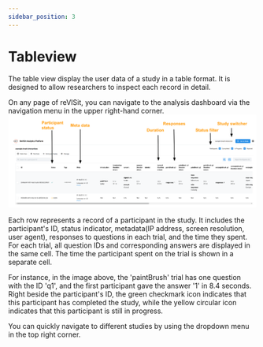 ```yaml
---
sidebar_position: 3
---
```


# Tableview

The table view display the user data of a study in a table format. It is designed to allow researchers to inspect each record in detail.

On any page of reVISit, you can navigate to the analysis dashboard via the navigation menu in the upper right-hand corner.
![Table view](./img/Revisit-analysis-table.svg)

Each row represents a record of a participant in the study. It includes the participant's ID, status indicator, metadata(IP address, screen resolution, user agent), responses to questions in each trial, and the time they spent.
For each trial, all question IDs and corresponding answers are displayed in the same cell. The time the participant spent on the trial is shown in a separate cell. 

For instance, in the image above, the 'paintBrush' trial has one question with the ID 'q1', and the first participant gave the answer '1' in 8.4 seconds.
Right beside the participant's ID, the green checkmark icon indicates that this participant has completed the study, while the yellow circular icon indicates that this participant is still in progress.

You can quickly navigate to different studies by using the dropdown menu in the top right corner. 



